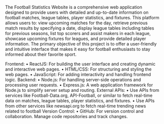 The Football Statistics Website is a comprehensive web application designed to provide users with detailed and up-to-date information on football matches, league tables, player statistics, and fixtures. This platform allows users to: view upcoming matches for the day, retrieve previous match results by specifying a date, display league tables including tables for previous seasons, list top scorers and assist makers in each league, showcase upcoming fixtures for leagues, and provide detailed player information. The primary objective of this project is to offer a user-friendly and intuitive interface that makes it easy for football enthusiasts to stay informed about their favorite sport.

Frontend:
•	ReactJS: For building the user interface and creating dynamic and interactive web pages.
•	HTML/CSS: For structuring and styling the web pages.
•	JavaScript: For adding interactivity and handling frontend logic.
Backend:
•	Node.js: For handling server-side operations and processing user requests.
•	Express.js: A web application framework for Node.js to simplify server setup and routing.
External APIs:
•	Use APIs from services like Football-Data.org, API-Football, or similar to fetch real-time data on matches, league tables, player statistics, and fixtures.
•	Use APIs from other services like newsapi.org to fetch real-time trending news related to football
Version Control:
•	GitHub: For version control and collaboration. Manage code repositories and track changes.
